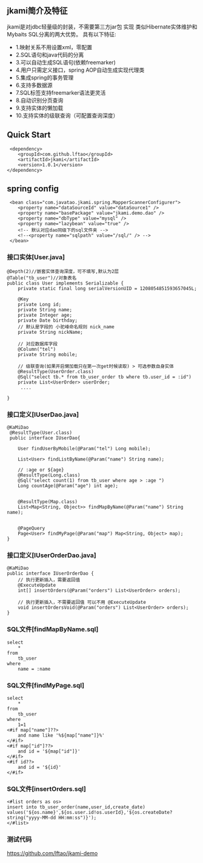## jkami简介及特征

jkami是对jdbc轻量级的封装，不需要第三方jar包 实现 类似Hibernate实体维护和Mybaits SQL分离的两大优势。 具有以下特征:

* 1.映射关系不用设置xml，零配置
* 2.SQL语句和java代码的分离
* 3.可以自动生成SQL语句(依赖freemarker)
* 4.用户只需定义接口，spring AOP自动生成实现代理类
* 5.集成spring的事务管理
* 6.支持多数据源
* 7.SQL标签支持freemarker语法更灵活
* 8.自动识别分页查询
* 9.支持实体的懒加载
* 10.支持实体的级联查询（可配置查询深度）

## Quick Start
	 <dependency>
	    <groupId>com.github.lftao</groupId>
	    <artifactId>jkami</artifactId>
	    <version>1.0.1</version>
	</dependency>
## spring config
	 <bean class="com.javatao.jkami.spring.MapperScannerConfigurer">
        <property name="dataSourceId" value="dataSource1" />
        <property name="basePackage" value="jkami.demo.dao" />
        <property name="dbType" value="mysql" />
        <property name="lazybean" value="true" />
        <!-- 默认对应dao同级下的sql文件夹 -->
        <!--<property name="sqlpath" value="/sql/" /> -->
	 </bean>

### 接口实体[User.java]
	@Depth(2)//嵌套实体查询深度，可不填写,默认为2层
	@Table("tb_user")//对象表名
	public class User implements Serializable {
	    private static final long serialVersionUID = 1208054851593657045L;
	  
	    @Key
	    private Long id;
	    private String name;
	    private Integer age;
	    private Date birthday;
	    // 默认是字段的 小驼峰命名规则 nick_name
	    private String nickName;
	    
	    // 对应数据库字段
	    @Column("tel")
	    private String mobile;
	    
	    // 级联查询(如果开启懒加载只在第一次get时候读取) > 可选参数自身实体
	    @ResultType(UserOrder.class)
	    @Sql("select tb.* from tb_user_order tb where tb.user_id = :id")
	    private List<UserOrder> userOrder;
		 ....
	
	}


### 接口定义[IUserDao.java]
    
    @KaMiDao
	 @ResultType(User.class)
	 public interface IUserDao{
	 
	    User findUserByMobile(@Param("tel") Long mobile);
	     
	    List<User> findListByName(@Param("name") String name);
	
	    // :age or ${age}
	    @ResultType(Long.class)
	    @Sql("select count(1) from tb_user where age > :age ")
	    Long countAge(@Param("age") int age);
	
	   
	    @ResultType(Map.class)
	    List<Map<String, Object>> findMapByName(@Param("name") String name);
	
	    
	    @PageQuery
	    Page<User> findMyPage(@Param("map") Map<String, Object> map);
    }
 ### 接口定义[IUserOrderDao.java]
 
	@KaMiDao
	public interface IUserOrderDao {
	    // 执行更新插入，需要返回值
	    @ExecuteUpdate
	    int[] insertOrders(@Param("orders") List<UserOrder> orders);
	
	    // 执行更新插入，不需要返回值 可以不用 @ExecuteUpdate
	    void insertOrdersVoid(@Param("orders") List<UserOrder> orders);
	}
 
    
    
### SQL文件[findMapByName.sql]
	select
		*
	from
		tb_user
	where
		name = :name


### SQL文件[findMyPage.sql]
	select
		*
	from
		tb_user
	where
		1=1
	<#if map["name"]??>
	    and name like '%${map["name"]}%'
	</#if>
	<#if map["id"]??>
	    and id = '${map["id"]}'
	</#if>
	<#if id??>
	    and id = '${id}'
	</#if>

### SQL文件[insertOrders.sql]

	<#list orders as os>
	insert into tb_user_order(name,user_id,create_date) values('${os.name}',${os.user.id!os.userId},'${os.createDate?string("yyyy-MM-dd HH:mm:ss")}');
	</#list>

### 测试代码
https://github.com/lftao/jkami-demo
